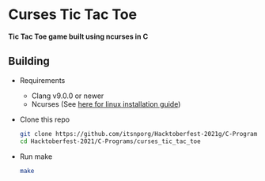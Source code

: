 # Curses Tic Tac Toe
**Tic Tac Toe game built using ncurses in C**

## Building
- Requirements
  - Clang v9.0.0 or newer
  - Ncurses (See [here for linux installation guide](https://www.osetc.com/en/how-to-install-ncurse-library-in-ubuntu-debian-centos-fedora-linux.html))

- Clone this repo
  ```bash
  git clone https://github.com/itsnporg/Hacktoberfest-2021g/C-Programs/curses_tic_tac_toe
  cd Hacktoberfest-2021/C-Programs/curses_tic_tac_toe
  ```
- Run make
  ```bash
  make
  ```
